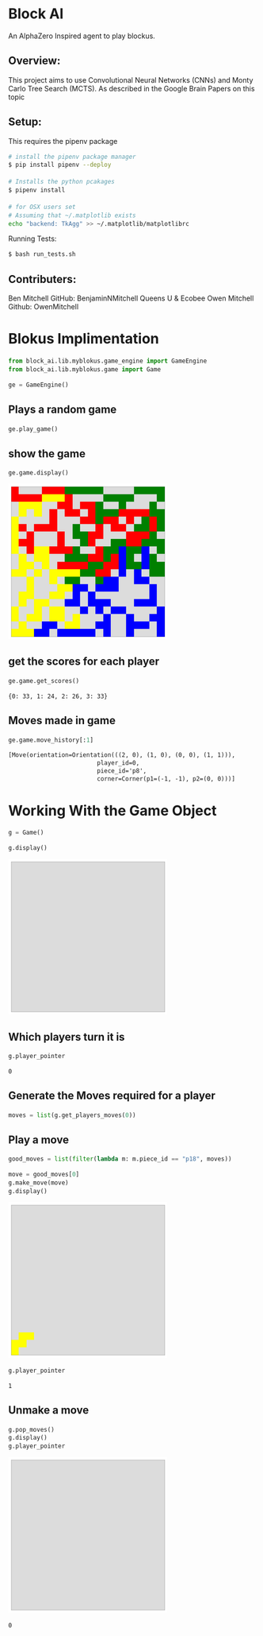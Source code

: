<h1>Block AI</h1>

An AlphaZero Inspired agent to play blockus.


<h2>Overview:</h2>

This project aims to use Convolutional Neural Networks (CNNs) and Monty Carlo Tree Search (MCTS).
As described in the Google Brain Papers on this topic

<h2>Setup:</h2>
This requires the pipenv package


``` bash
# install the pipenv package manager
$ pip install pipenv --deploy

# Installs the python pcakages 
$ pipenv install

# for OSX users set
# Assuming that ~/.matplotlib exists
echo "backend: TkAgg" >> ~/.matplotlib/matplotlibrc

```

Running Tests:
``` bash
$ bash run_tests.sh
```

<h2>Contributers:</h2>
Ben Mitchell  GitHub: BenjaminNMitchell Queens U & Ecobee
Owen Mitchell Github: OwenMitchell

# Blokus Implimentation


```python
from block_ai.lib.myblokus.game_engine import GameEngine
from block_ai.lib.myblokus.game import Game
```


```python
ge = GameEngine()
```

## Plays a random game


```python
ge.play_game()
```

## show the game


```python
ge.game.display()
```


![png](output_6_0.png)


## get the scores for each player


```python
ge.game.get_scores()
```




    {0: 33, 1: 24, 2: 26, 3: 33}



## Moves made in game


```python
ge.game.move_history[:1]
```




    [Move(orientation=Orientation(((2, 0), (1, 0), (0, 0), (1, 1))),
                             player_id=0,
                             piece_id='p8',
                             corner=Corner(p1=(-1, -1), p2=(0, 0)))]



# Working With the Game Object


```python
g = Game()
```


```python
g.display()
```


![png](output_13_0.png)


## Which players turn it is


```python
g.player_pointer
```




    0



## Generate the Moves required for a player


```python
moves = list(g.get_players_moves(0))
```

## Play a move


```python
good_moves = list(filter(lambda m: m.piece_id == "p18", moves))
```


```python
move = good_moves[0]
g.make_move(move)
g.display()
```


![png](output_20_0.png)



```python
g.player_pointer
```




    1



## Unmake a move


```python
g.pop_moves()
g.display()
g.player_pointer
```


![png](output_23_0.png)





    0


